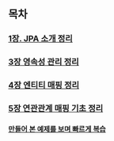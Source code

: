 ## 목차

### [1장. JPA 소개 정리](./summary/1장.md)

### [3장 영속성 관리 정리](./summary/3장.md)

### [4장 엔티티 매핑 정리](./summary/4장.md)

### [5장 연관관계 매핑 기초 정리](./summary/5장.md)


#### [만들어 본 예제를 보며 빠르게 복습](./src)
